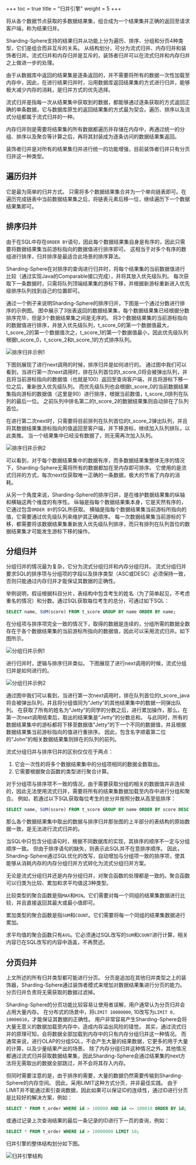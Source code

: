+++
toc = true
title = "归并引擎"
weight = 5
+++

将从各个数据节点获取的多数据结果集，组合成为一个结果集并正确的返回至请求客户端，称为结果归并。

Sharding-Sphere支持的结果归并从功能上分为遍历、排序、分组和分页4种类型，它们是组合而非互斥的关系。
从结构划分，可分为流式归并、内存归并和装饰者归并。流式归并和内存归并是互斥的，装饰者归并可以在流式归并和内存归并之上做进一步的处理。

由于从数据库中返回的结果集是逐条返回的，并不需要将所有的数据一次性加载至内存中，因此，在进行结果归并时，沿用数据库返回结果集的方式进行归并，能够极大减少内存的消耗，是归并方式的优先选择。

流式归并是指每一次从结果集中获取到的数据，都能够通过逐条获取的方式返回正确的单条数据，它与数据库原生的返回结果集的方式最为契合。遍历、排序以及流式分组都属于流式归并的一种。

内存归并则是需要将结果集的所有数据都遍历并存储在内存中，再通过统一的分组、排序以及聚合等计算之后，再将其封装成为逐条访问的数据结果集返回。

装饰者归并是对所有的结果集归并进行统一的功能增强，目前装饰者归并只有分页归并这一种类型。

## 遍历归并

它是最为简单的归并方式。
只需将多个数据结果集合并为一个单向链表即可。在遍历完成链表中当前数据结果集之后，将链表元素后移一位，继续遍历下一个数据结果集即可。

## 排序归并

由于在SQL中存在`ORDER BY`语句，因此每个数据结果集自身是有序的，因此只需要将数据结果集当前游标指向的数据值进行排序即可。
这相当于对多个有序的数组进行排序，归并排序是最适合此场景的排序算法。

Sharding-Sphere在对排序的查询进行归并时，将每个结果集的当前数据值进行比较（通过实现Java的Comparable接口完成），并将其放入优先级队列。
每次获取下一条数据时，只需将队列顶端结果集的游标下移，并根据新游标重新进入优先级排序队列找到自己的位置即可。

通过一个例子来说明Sharding-Sphere的排序归并，下图是一个通过分数进行排序的示例图。
图中展示了3张表返回的数据结果集，每个数据结果集已经根据分数排序完毕，但是3个数据结果集之间是无序的。
将3个数据结果集的当前游标指向的数据值进行排序，并放入优先级队列，t_score_0的第一个数据值最大，t_score_2的第一个数据值次之，t_score_1的第一个数据值最小，因此优先级队列根据t_score_0，t_score_2和t_score_1的方式排序队列。

![排序归并示例1](http://ovfotjrsi.bkt.clouddn.com/sharding/order_by_merge_1.png)

下图则展现了进行next调用的时候，排序归并是如何进行的。
通过图中我们可以看到，当进行第一次next调用时，排在队列首位的t_score_0将会被弹出队列，并且将当前游标指向的数据值（也就是100）返回至查询客户端，并且将游标下移一位之后，重新放入优先级队列。
而优先级队列也会根据t_score_0的当前数据结果集指向游标的数据值（这里是90）进行排序，根据当前数值，t_score_0排列在队列的最后一位。
之前队列中排名第二的t_score_2的数据结果集则自动排在了队列首位。

在进行第二次next时，只需要将目前排列在队列首位的t_score_2弹出队列，并且将其数据结果集游标指向的值返回至客户端，并下移游标，继续加入队列排队，以此类推。
当一个结果集中已经没有数据了，则无需再次加入队列。

![排序归并示例2](http://ovfotjrsi.bkt.clouddn.com/sharding/order_by_merge_2.png)

可以看到，对于每个数据结果集中的数据有序，而多数据结果集整体无序的情况下，Sharding-Sphere无需将所有的数据都加在至内存即可排序。
它使用的是流式归并的方式，每次next仅获取唯一正确的一条数据，极大的节省了内存的消耗。

从另一个角度来说，Sharding-Sphere的排序归并，是在维护数据结果集的纵轴和横轴这两个维度的有序性。
纵轴是指每个数据结果集本身，它是天然有序的，它通过包含`ORDER BY`的SQL所获取。
横轴是指每个数据结果集当前游标所指向的值，它需要通过优先级队列来维护其正确顺序。
每一次数据结果集当前游标的下移，都需要将该数据结果集重新放入优先级队列排序，而只有排列在队列首位的数据结果集才可能发生游标下移的操作。

## 分组归并

分组归并的情况最为复杂，它分为流式分组归并和内存分组归并。
流式分组归并要求SQL的排序项与分组项的字段以及排序类型（ASC或DESC）必须保持一致，否则只能通过内存归并才能保证其数据的正确性。

举例说明，假设根据科目分片，表结构中包含考生的姓名（为了简单起见，不考虑重名的情况）和分数。通过SQL获取每位考生的总分，可通过如下SQL：

```sql
SELECT name, SUM(score) FROM t_score GROUP BY name ORDER BY name;
```

在分组项与排序项完全一致的情况下，取得的数据是连续的，分组所需的数据全数存在于各个数据结果集的当前游标所指向的数据值，因此可以采用流式归并。如下图所示。

![分组归并示例1](http://ovfotjrsi.bkt.clouddn.com/sharding/group_by_merge_1.png)

进行归并时，逻辑与排序归并类似。
下图展现了进行next调用的时候，流式分组归并是如何进行的。

![分组归并示例2](http://ovfotjrsi.bkt.clouddn.com/sharding/group_by_merge_2.png)

通过图中我们可以看到，当进行第一次next调用时，排在队列首位的t_score_java将会被弹出队列，并且将分组值同为“Jetty”的其他结果集中的数据一同弹出队列。
在获取了所有的姓名为“Jetty”的同学的分数之后，进行累加操作，那么，在第一次next调用结束后，取出的结果集是“Jetty”的分数总和。
与此同时，所有的数据结果集中的游标都将下移至数据值“Jetty”的下一个不同的数据值，并且根据数据结果集当前游标指向的值进行重排序。
因此，包含名字顺着第二位的“John”的相关数据结果集则排在的队列的前列。

流式分组归并与排序归并的区别仅仅在于两点：

1. 它会一次性的将多个数据结果集中的分组项相同的数据全数取出。
2. 它需要根据聚合函数的类型进行聚合计算。

对于分组项与排序项不一致的情况，由于需要获取分组的相关的数据值并非连续的，因此无法使用流式归并，需要将所有的结果集数据加载至内存中进行分组和聚合。
例如，若通过以下SQL获取每位考生的总分并按照分数从高至低排序：

```sql
SELECT name, SUM(score) FROM t_score GROUP BY name ORDER BY score DESC;
```

那么各个数据结果集中取出的数据与排序归并那张图的上半部分的表结构的原始数据一致，是无法进行流式归并的。

当SQL中只包含分组语句时，根据不同数据库的实现，其排序的顺序不一定与分组顺序一致。
但由于排序语句的缺失，则表示此SQL并不在意排序顺序。
因此，Sharding-Sphere通过SQL优化的改写，自动增加与分组项一致的排序项，使其能够从消耗内存的内存分组归并方式转化为流式分组归并方案。

无论是流式分组归并还是内存分组归并，对聚合函数的处理都是一致的。聚合函数可以归类为比较、累加和求平均值这3种类型。

比较类型的聚合函数是指`MAX`和`MIN`。它们需要对每一个同组的结果集数据进行比较，并且直接返回其最大或最小值即可。

累加类型的聚合函数是指`SUM`和`COUNT`。它们需要将每一个同组的结果集数据进行累加。

求平均值的聚合函数只有`AVG`。它必须通过SQL改写的`SUM`和`COUNT`进行计算，相关内容已在SQL改写的内容中涵盖，不再赘述。

## 分页归并

上文所述的所有归并类型都可能进行分页。
分页是追加在其他归并类型之上的装饰器，Sharding-Sphere通过装饰者模式来增加对数据结果集进行分页的能力。
分页归并负责将无需获取的数据过滤掉。

Sharding-Sphere的分页功能比较容易让使用者误解，用户通常认为分页归并会占用大量内存。
在分布式的场景中，将`LIMIT 10000000`, 10改写为`LIMIT 0, 10000010`，才能保证其数据的正确性。
用户非常容易产生Sharding-Sphere会将大量无意义的数据加载至内存中，造成内存溢出风险的错觉。
其实，通过流式归并的原理可知，会将数据全部加载到内存中的只有内存分组归并这一种情况。
而通常来说，进行OLAP的分组SQL，不会产生大量的结果数据，它更多的用于大量的计算，以及少量结果产出的场景。
除了内存分组归并这种情况之外，其他情况都通过流式归并获取数据结果集，因此Sharding-Sphere会通过结果集的next方法将无需取出的数据全部跳过，并不会将其存入内存。

但同时需要注意的是，由于排序的需要，大量的数据仍然需要传输到Sharding-Sphere的内存空间。
因此，采用LIMIT这种方式分页，并非最佳实践。 由于LIMIT并不能通过索引查询数据，因此如果可以保证ID的连续性，通过ID进行分页是比较好的解决方案，例如：

```sql
SELECT * FROM t_order WHERE id > 100000 AND id <= 100010 ORDER BY id;
```

或通过记录上次查询结果的最后一条记录的ID进行下一页的查询，例如：

```sql
SELECT * FROM t_order WHERE id > 10000000 LIMIT 10;
```

归并引擎的整体结构划分如下图。

![归并引擎结构](http://ovfotjrsi.bkt.clouddn.com/sharding/merge_architecture.png)
